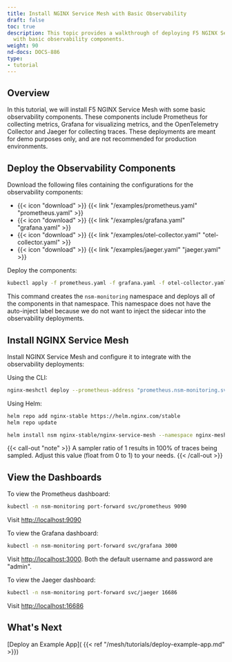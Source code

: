 ```yaml
---
title: Install NGINX Service Mesh with Basic Observability
draft: false
toc: true
description: This topic provides a walkthrough of deploying F5 NGINX Service Mesh
  with basic observability components.
weight: 90
nd-docs: DOCS-886
type:
- tutorial
---
```


## Overview

In this tutorial, we will install F5 NGINX Service Mesh with some basic observability components. These components include Prometheus for collecting metrics, Grafana for visualizing metrics, and the OpenTelemetry Collector and Jaeger for collecting traces. These deployments are meant for demo purposes only, and are not recommended for production environments.

## Deploy the Observability Components

Download the following files containing the configurations for the observability components:

- {{< icon "download" >}} {{< link "/examples/prometheus.yaml" "prometheus.yaml" >}}
- {{< icon "download" >}} {{< link "/examples/grafana.yaml" "grafana.yaml" >}}
- {{< icon "download" >}} {{< link "/examples/otel-collector.yaml" "otel-collector.yaml" >}}
- {{< icon "download" >}} {{< link "/examples/jaeger.yaml" "jaeger.yaml" >}}

Deploy the components:

```bash
kubectl apply -f prometheus.yaml -f grafana.yaml -f otel-collector.yaml -f jaeger.yaml
```

This command creates the `nsm-monitoring` namespace and deploys all of the components in that namespace. This namespace does not have the auto-inject label because we do not want to inject the sidecar into the observability deployments.

## Install NGINX Service Mesh

Install NGINX Service Mesh and configure it to integrate with the observability deployments:

Using the CLI:

```bash
nginx-meshctl deploy --prometheus-address "prometheus.nsm-monitoring.svc:9090" --telemetry-exporters "type=otlp,host=otel-collector.nsm-monitoring.svc,port=4317" --telemetry-sampler-ratio 1
```

Using Helm:

```bash
helm repo add nginx-stable https://helm.nginx.com/stable
helm repo update

helm install nsm nginx-stable/nginx-service-mesh --namespace nginx-mesh --create-namespace --wait --set prometheusAddress=prometheus.nsm-monitoring.svc:9090 --set telemetry.exporters.otlp.host=otel-collector.nsm-monitoring.svc --set telemetry.exporters.otlp.port=4317 --set telemetry.samplerRatio=1
```

{{< call-out "note" >}}
A sampler ratio of 1 results in 100% of traces being sampled. Adjust this value (float from 0 to 1) to your needs.
{{< /call-out >}}

## View the Dashboards

To view the Prometheus dashboard:

```bash
kubectl -n nsm-monitoring port-forward svc/prometheus 9090
```

Visit [http://localhost:9090](http://localhost:9090)

To view the Grafana dashboard:

```bash
kubectl -n nsm-monitoring port-forward svc/grafana 3000
```

Visit [http://localhost:3000](http://localhost:3000). Both the default username and password are "admin".

To view the Jaeger dashboard:

```bash
kubectl -n nsm-monitoring port-forward svc/jaeger 16686
```

Visit [http://localhost:16686](http://localhost:16686)

## What's Next

[Deploy an Example App]( {{< ref "/mesh/tutorials/deploy-example-app.md" >}})
